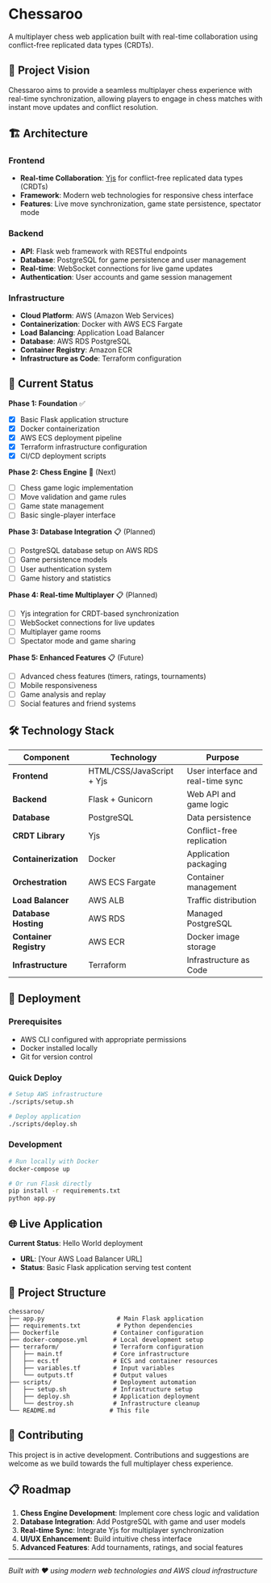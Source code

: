 # Chessaroo

A multiplayer chess web application built with real-time collaboration using conflict-free replicated data types (CRDTs).

## 🎯 Project Vision

Chessaroo aims to provide a seamless multiplayer chess experience with real-time synchronization, allowing players to engage in chess matches with instant move updates and conflict resolution.

## 🏗️ Architecture

### Frontend
- **Real-time Collaboration**: [Yjs](https://yjs.dev/) for conflict-free replicated data types (CRDTs)
- **Framework**: Modern web technologies for responsive chess interface
- **Features**: Live move synchronization, game state persistence, spectator mode

### Backend
- **API**: Flask web framework with RESTful endpoints
- **Database**: PostgreSQL for game persistence and user management
- **Real-time**: WebSocket connections for live game updates
- **Authentication**: User accounts and game session management

### Infrastructure
- **Cloud Platform**: AWS (Amazon Web Services)
- **Containerization**: Docker with AWS ECS Fargate
- **Load Balancing**: Application Load Balancer
- **Database**: AWS RDS PostgreSQL
- **Container Registry**: Amazon ECR
- **Infrastructure as Code**: Terraform configuration

## 🚀 Current Status

**Phase 1: Foundation** ✅
- [x] Basic Flask application structure
- [x] Docker containerization
- [x] AWS ECS deployment pipeline
- [x] Terraform infrastructure configuration
- [x] CI/CD deployment scripts

**Phase 2: Chess Engine** 🔄 (Next)
- [ ] Chess game logic implementation
- [ ] Move validation and game rules
- [ ] Game state management
- [ ] Basic single-player interface

**Phase 3: Database Integration** 📋 (Planned)
- [ ] PostgreSQL database setup on AWS RDS
- [ ] Game persistence models
- [ ] User authentication system
- [ ] Game history and statistics

**Phase 4: Real-time Multiplayer** 📋 (Planned)
- [ ] Yjs integration for CRDT-based synchronization
- [ ] WebSocket connections for live updates
- [ ] Multiplayer game rooms
- [ ] Spectator mode and game sharing

**Phase 5: Enhanced Features** 📋 (Future)
- [ ] Advanced chess features (timers, ratings, tournaments)
- [ ] Mobile responsiveness
- [ ] Game analysis and replay
- [ ] Social features and friend systems

## 🛠️ Technology Stack

| Component | Technology | Purpose |
|-----------|------------|---------|
| **Frontend** | HTML/CSS/JavaScript + Yjs | User interface and real-time sync |
| **Backend** | Flask + Gunicorn | Web API and game logic |
| **Database** | PostgreSQL | Data persistence |
| **CRDT Library** | Yjs | Conflict-free replication |
| **Containerization** | Docker | Application packaging |
| **Orchestration** | AWS ECS Fargate | Container management |
| **Load Balancer** | AWS ALB | Traffic distribution |
| **Database Hosting** | AWS RDS | Managed PostgreSQL |
| **Container Registry** | AWS ECR | Docker image storage |
| **Infrastructure** | Terraform | Infrastructure as Code |

## 🚀 Deployment

### Prerequisites
- AWS CLI configured with appropriate permissions
- Docker installed locally
- Git for version control

### Quick Deploy
```bash
# Setup AWS infrastructure
./scripts/setup.sh

# Deploy application
./scripts/deploy.sh
```

### Development
```bash
# Run locally with Docker
docker-compose up

# Or run Flask directly
pip install -r requirements.txt
python app.py
```

## 🌐 Live Application

**Current Status**: Hello World deployment
- **URL**: [Your AWS Load Balancer URL]
- **Status**: Basic Flask application serving test content

## 📂 Project Structure

```
chessaroo/
├── app.py                    # Main Flask application
├── requirements.txt          # Python dependencies
├── Dockerfile               # Container configuration
├── docker-compose.yml       # Local development setup
├── terraform/               # Terraform configuration
│   ├── main.tf              # Core infrastructure
│   ├── ecs.tf               # ECS and container resources
│   ├── variables.tf         # Input variables
│   └── outputs.tf           # Output values
├── scripts/                 # Deployment automation
│   ├── setup.sh             # Infrastructure setup
│   ├── deploy.sh            # Application deployment
│   └── destroy.sh           # Infrastructure cleanup
└── README.md               # This file
```

## 🤝 Contributing

This project is in active development. Contributions and suggestions are welcome as we build towards the full multiplayer chess experience.

## 📋 Roadmap

1. **Chess Engine Development**: Implement core chess logic and validation
2. **Database Integration**: Add PostgreSQL with game and user models
3. **Real-time Sync**: Integrate Yjs for multiplayer synchronization
4. **UI/UX Enhancement**: Build intuitive chess interface
5. **Advanced Features**: Add tournaments, ratings, and social features

---

*Built with ❤️ using modern web technologies and AWS cloud infrastructure*